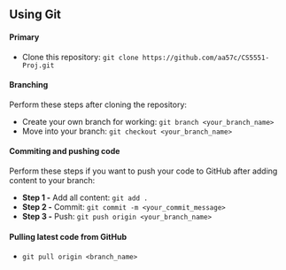 ## Using Git

#### Primary
* Clone this repository: `git clone https://github.com/aa57c/CS5551-Proj.git`

#### Branching
Perform these steps after cloning the repository:
* Create your own branch for working: `git branch <your_branch_name>`
* Move into your branch: `git checkout <your_branch_name>`

#### Commiting and pushing code
Perform these steps if you want to push your code to GitHub after adding content to your branch:
* **Step 1 -** Add all content: `git add .`
* **Step 2 -** Commit: `git commit -m <your_commit_message>`
* **Step 3 -** Push: `git push origin <your_branch_name>`

#### Pulling latest code from GitHub
* `git pull origin <branch_name>`